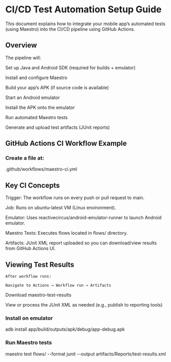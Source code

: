 # CI/CD Test Automation Setup Guide

This document explains how to integrate your mobile app’s automated tests (using Maestro) into the CI/CD pipeline using GitHub Actions.

## Overview
  The pipeline will:

  Set up Java and Android SDK (required for builds + emulator)

  Install and configure Maestro

  Build your app’s APK (if source code is available)

  Start an Android emulator

 Install the APK onto the emulator

 Run automated Maestro tests

 Generate and upload test artifacts (JUnit reports)

## GitHub Actions CI Workflow Example
### Create a file at:
   .github/workflows/maestro-ci.yml

## Key CI Concepts
   Trigger: The workflow runs on every push or pull request to main.

   Job: Runs on ubuntu-latest VM (Linux environment).

   Emulator: Uses reactivecircus/android-emulator-runner to launch Android emulator.

   Maestro Tests: Executes flows located in flows/ directory.

   Artifacts: JUnit XML report uploaded so you can download/view results from GitHub Actions UI.

## Viewing Test Results
    After workflow runs:

    Navigate to Actions → Workflow run → Artifacts

   Download maestro-test-results

   View or process the JUnit XML as needed (e.g., publish to reporting tools)

### Install on emulator
adb install app/build/outputs/apk/debug/app-debug.apk

### Run Maestro tests
maestro test flows/ --format junit --output artifacts/Reports/test-results.xml
